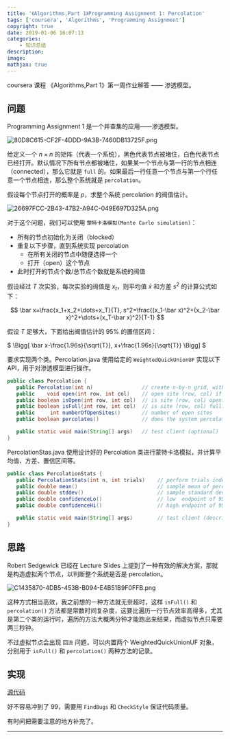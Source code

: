 ```yaml
---
title: '《Algorithms,Part 1》Programming Assignment 1: Percolation'
tags: ['coursera', 'Algorithms', 'Programming Assignment']
copyright: true
date: 2019-01-06 16:07:13
categories:
    - 知识总结
description:
image:
mathjax: true
---
```


coursera 课程 《Algorithms,Part 1》第一周作业解答 —— 渗透模型。

<!-- more -->

## 问题

Programming Assignment 1 是一个并查集的应用——渗透模型。

![80D8C615-CF2F-4DDD-9A3B-7460DB13725F.png](https://i.loli.net/2019/01/06/5c31b84b6e708.png)

给定义一个 $n\times n$ 的矩阵（代表一个系统），黑色代表节点被堵住，白色代表节点已经打开。默认情况下所有节点都被堵住，如果某一个节点与第一行的节点相连（connected），那么它就是 `full` 的。如果最后一行任意一个节点与第一个行任意一个节点相连，那么整个系统就是 `percolation`。

假设每个节点打开的概率是 $p$，求整个系统 percolation 的阀值估计。

![26697FCC-2B43-47B2-A94C-049E697D325A.png](https://i.loli.net/2019/01/06/5c31bf3d3b947.png)

对于这个问题，我们可以使用 `蒙特卡洛模拟(Monte Carlo simulation)`：
- 所有的节点初始化为关闭（blocked）
- 重复以下步骤，直到系统实现 percolation
    - 在所有关闭的节点中随便选择一个
    - 打开（open）这个节点
- 此时打开的节点个数/总节点个数就是系统的阀值

假设经过 $T$ 次实验，每次实验的阀值是 $x_t$，则平均值 $\bar x$ 和方差 $s^2$ 的计算公式如下：

$$ \bar x=\frac{x_1+x_2+\dots+x_T}{T}, s^2=\frac{(x_1-\bar x)^2+(x_2-\bar x)^2+\dots+(x_T-\bar x)^2}{T-1} $$

假设 $T$ 足够大，下面给出阀值估计的 $95\%$ 的置信区间：

$ \Bigg[ \bar x-\frac{1.96s}{\sqrt{T}}, x+\frac{1.96s}{\sqrt{T}} \Bigg] $

要求实现两个类。Percolation.java 使用给定的 `WeightedQuickUnionUF` 实现以下 API，用于对渗透模型进行操作。

```java
public class Percolation {
   public Percolation(int n)                // create n-by-n grid, with all sites blocked
   public    void open(int row, int col)    // open site (row, col) if it is not open already
   public boolean isOpen(int row, int col)  // is site (row, col) open?
   public boolean isFull(int row, int col)  // is site (row, col) full?
   public     int numberOfOpenSites()       // number of open sites
   public boolean percolates()              // does the system percolate?

   public static void main(String[] args)   // test client (optional)
}
```

PercolationStas.java 使用设计好的 Percolation 类进行蒙特卡洛模拟，并计算平均值、方差、置信区间等。

```java
public class PercolationStats {
   public PercolationStats(int n, int trials)    // perform trials independent experiments on an n-by-n grid
   public double mean()                          // sample mean of percolation threshold
   public double stddev()                        // sample standard deviation of percolation threshold
   public double confidenceLo()                  // low  endpoint of 95% confidence interval
   public double confidenceHi()                  // high endpoint of 95% confidence interval

   public static void main(String[] args)        // test client (described below)
}
```


##  思路

Robert Sedgewick 已经在 Lecture Slides 上提到了一种有效的解决方案，那就是构造虚拟两个节点，以判断整个系统是否是 percolation。

![C1435870-4DB5-453B-B094-E4B51B9F0FFB.png](https://i.loli.net/2019/01/06/5c31ec52650f8.png)

这种方式相当高效，我之前想的一种方法就无奈超时，这样 `isFull()` 和 `percolation()` 方法都是常数时间复杂度，这要比遍历一行节点效率高得多，尤其是第二个类的运行时，遍历的方法大概两分钟才能跑出来结果，而虚拟节点只需要两三秒钟。

不过虚拟节点会出现 `回流` 问题，可以内置两个 WeightedQuickUnionUF 对象，分别用于 `isFull()` 和 `percolation()` 两种方法的记录。

##  实现

[源代码](https://github.com/seriouszyx/Algorithms-solution/tree/master/course/Percolation/src)

好不容易冲到了 99，需要用 `FindBugs` 和 `CheckStyle` 保证代码质量。

有时间把需要注意的地方补充了。

<hr />
